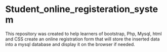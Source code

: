 # Student_online_registeration_system
This repository was created to help learners of bootstrap, Php, Mysql, html and CSS create an online registration form that will store the inserted data into a mysql database and display it on the browser if needed.
